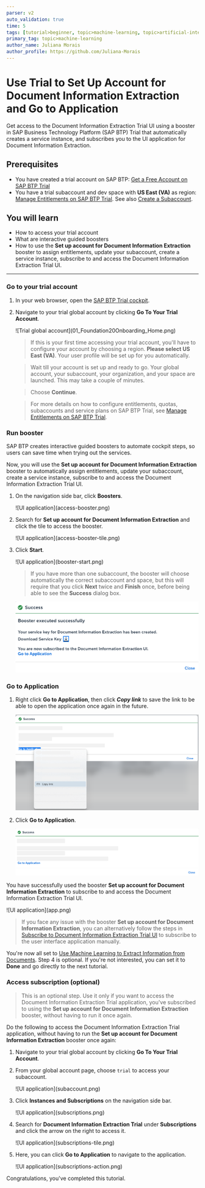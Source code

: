 ```yaml
---
parser: v2
auto_validation: true
time: 5
tags: [tutorial>beginner, topic>machine-learning, topic>artificial-intelligence, topic>cloud, software-product>sap-business-technology-platform, software-product>sap-ai-services, software-product>document-information-extraction]
primary_tag: topic>machine-learning
author_name: Juliana Morais
author_profile: https://github.com/Juliana-Morais
---
```


# Use Trial to Set Up Account for Document Information Extraction and Go to Application
<!-- description --> Get access to the Document Information Extraction Trial UI using a booster in SAP Business Technology Platform (SAP BTP) Trial that automatically creates a service instance, and subscribes you to the UI application for Document Information Extraction.

## Prerequisites
- You have created a trial account on SAP BTP: [Get a Free Account on SAP BTP Trial](hcp-create-trial-account)
- You have a trial subaccount and dev space with **US East (VA)** as region: [Manage Entitlements on SAP BTP Trial](cp-trial-entitlements). See also [Create a Subaccount](https://help.sap.com/viewer/65de2977205c403bbc107264b8eccf4b/Cloud/en-US/261ba9ca868f469baf64c22257324a75.html).

## You will learn
  - How to access your trial account
  - What are interactive guided boosters
  - How to use the **Set up account for Document Information Extraction** booster to assign entitlements, update your subaccount, create a service instance, subscribe to and access the Document Information Extraction Trial UI.

---

### Go to your trial account


1. In your web browser, open the [SAP BTP Trial cockpit](https://cockpit.hanatrial.ondemand.com/).

2. Navigate to your trial global account by clicking **Go To Your Trial Account**.

    <!-- border -->![Trial global account](01_Foundation20Onboarding_Home.png)

    >If this is your first time accessing your trial account, you'll have to configure your account by choosing a region. **Please select US East (VA)**. Your user profile will be set up for you automatically.

    >Wait till your account is set up and ready to go. Your global account, your subaccount, your organization, and your space are launched. This may take a couple of minutes.

    >Choose **Continue**.

    >For more details on how to configure entitlements, quotas, subaccounts and service plans on SAP BTP Trial, see [Manage Entitlements on SAP BTP Trial](cp-trial-entitlements).



### Run booster


SAP BTP creates interactive guided boosters to automate cockpit steps, so users can save time when trying out the services.

Now, you will use the **Set up account for Document Information Extraction** booster to automatically assign entitlements, update your subaccount, create a service instance, subscribe to and access the Document Information Extraction Trial UI.

1. On the navigation side bar, click **Boosters**.

    <!-- border -->![UI application](access-booster.png)

2. Search for **Set up account for Document Information Extraction** and click the tile to access the booster.

    <!-- border -->![UI application](access-booster-tile.png)

3. Click **Start**.

    <!-- border -->![UI application](booster-start.png)

    >If you have more than one subaccount, the booster will choose automatically the correct subaccount and space, but this will require that you click **Next** twice and **Finish** once, before being able to see the **Success** dialog box.

    ![UI application](booster-success.png)




### Go to Application


1. Right click **Go to Application**, then click ***Copy link*** to save the link to be able to open the application once again in the future.

    ![UI application](booster-success-app-link.png)

2. Click **Go to Application**.

    ![UI application](booster-success-app.png)

You have successfully used the booster **Set up account for Document Information Extraction** to subscribe to and access the Document Information Extraction Trial UI.

<!-- border -->![UI application](app.png)

>If you face any issue with the booster **Set up account for Document Information Extraction**, you can alternatively follow the steps in [Subscribe to Document Information Extraction Trial UI](cp-aibus-dox-ui-sub) to subscribe to the user interface application manually.

You're now all set to [Use Machine Learning to Extract Information from Documents](cp-aibus-dox-ui). Step 4 is optional. If you're not interested, you can set it to **Done** and go directly to the next tutorial.



### Access subscription (optional)


> This is an optional step. Use it only if you want to access the Document Information Extraction Trial application, you've subscribed to using the **Set up account for Document Information Extraction** booster, without having to run it once again.

Do the following to access the Document Information Extraction Trial application, without having to run the **Set up account for Document Information Extraction** booster once again:

1. Navigate to your trial global account by clicking **Go To Your Trial Account**.

2. From your global account page, choose `trial` to access your subaccount.

    <!-- border -->![UI application](subaccount.png)

3. Click **Instances and Subscriptions** on the navigation side bar.

    <!-- border -->![UI application](subscriptions.png)

4. Search for **Document Information Extraction Trial** under **Subscriptions** and click the arrow on the right to access it.

    <!-- border -->![UI application](subscriptions-tile.png)

5. Here, you can click **Go to Application** to navigate to the application.

    <!-- border -->![UI application](subscriptions-action.png)

Congratulations, you've completed this tutorial.
